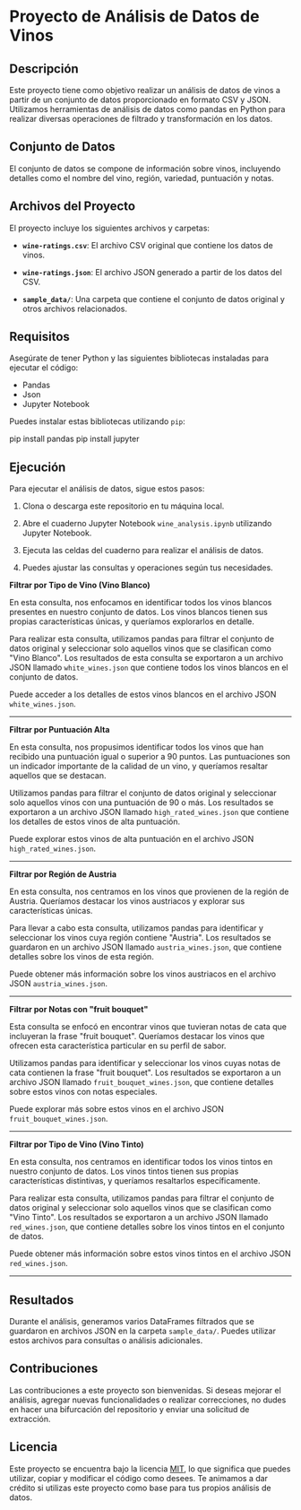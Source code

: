 # Proyecto de Análisis de Datos de Vinos

## Descripción

Este proyecto tiene como objetivo realizar un análisis de datos de vinos a partir de un conjunto de datos proporcionado en formato CSV y JSON. Utilizamos herramientas de análisis de datos como pandas en Python para realizar diversas operaciones de filtrado y transformación en los datos.

## Conjunto de Datos

El conjunto de datos se compone de información sobre vinos, incluyendo detalles como el nombre del vino, región, variedad, puntuación y notas.

## Archivos del Proyecto

El proyecto incluye los siguientes archivos y carpetas:

- **`wine-ratings.csv`**: El archivo CSV original que contiene los datos de vinos.

- **`wine-ratings.json`**: El archivo JSON generado a partir de los datos del CSV.

- **`sample_data/`**: Una carpeta que contiene el conjunto de datos original y otros archivos relacionados.

## Requisitos

Asegúrate de tener Python y las siguientes bibliotecas instaladas para ejecutar el código:

- Pandas
- Json
- Jupyter Notebook

Puedes instalar estas bibliotecas utilizando `pip`:

pip install pandas
pip install jupyter


## Ejecución

Para ejecutar el análisis de datos, sigue estos pasos:

1. Clona o descarga este repositorio en tu máquina local.

2. Abre el cuaderno Jupyter Notebook `wine_analysis.ipynb` utilizando Jupyter Notebook.

3. Ejecuta las celdas del cuaderno para realizar el análisis de datos.

4. Puedes ajustar las consultas y operaciones según tus necesidades.

**Filtrar por Tipo de Vino (Vino Blanco)**

En esta consulta, nos enfocamos en identificar todos los vinos blancos presentes en nuestro conjunto de datos. Los vinos blancos tienen sus propias características únicas, y queríamos explorarlos en detalle.

Para realizar esta consulta, utilizamos pandas para filtrar el conjunto de datos original y seleccionar solo aquellos vinos que se clasifican como "Vino Blanco". Los resultados de esta consulta se exportaron a un archivo JSON llamado `white_wines.json` que contiene todos los vinos blancos en el conjunto de datos.

Puede acceder a los detalles de estos vinos blancos en el archivo JSON `white_wines.json`.

---

**Filtrar por Puntuación Alta**

En esta consulta, nos propusimos identificar todos los vinos que han recibido una puntuación igual o superior a 90 puntos. Las puntuaciones son un indicador importante de la calidad de un vino, y queríamos resaltar aquellos que se destacan.

Utilizamos pandas para filtrar el conjunto de datos original y seleccionar solo aquellos vinos con una puntuación de 90 o más. Los resultados se exportaron a un archivo JSON llamado `high_rated_wines.json` que contiene los detalles de estos vinos de alta puntuación.

Puede explorar estos vinos de alta puntuación en el archivo JSON `high_rated_wines.json`.

---

**Filtrar por Región de Austria**

En esta consulta, nos centramos en los vinos que provienen de la región de Austria. Queríamos destacar los vinos austriacos y explorar sus características únicas.

Para llevar a cabo esta consulta, utilizamos pandas para identificar y seleccionar los vinos cuya región contiene "Austria". Los resultados se guardaron en un archivo JSON llamado `austria_wines.json`, que contiene detalles sobre los vinos de esta región.

Puede obtener más información sobre los vinos austriacos en el archivo JSON `austria_wines.json`.

---

**Filtrar por Notas con "fruit bouquet"**

Esta consulta se enfocó en encontrar vinos que tuvieran notas de cata que incluyeran la frase "fruit bouquet". Queríamos destacar los vinos que ofrecen esta característica particular en su perfil de sabor.

Utilizamos pandas para identificar y seleccionar los vinos cuyas notas de cata contienen la frase "fruit bouquet". Los resultados se exportaron a un archivo JSON llamado `fruit_bouquet_wines.json`, que contiene detalles sobre estos vinos con notas especiales.

Puede explorar más sobre estos vinos en el archivo JSON `fruit_bouquet_wines.json`.

---

**Filtrar por Tipo de Vino (Vino Tinto)**

En esta consulta, nos centramos en identificar todos los vinos tintos en nuestro conjunto de datos. Los vinos tintos tienen sus propias características distintivas, y queríamos resaltarlos específicamente.

Para realizar esta consulta, utilizamos pandas para filtrar el conjunto de datos original y seleccionar solo aquellos vinos que se clasifican como "Vino Tinto". Los resultados se exportaron a un archivo JSON llamado `red_wines.json`, que contiene detalles sobre los vinos tintos en el conjunto de datos.

Puede obtener más información sobre estos vinos tintos en el archivo JSON `red_wines.json`.

---

## Resultados

Durante el análisis, generamos varios DataFrames filtrados que se guardaron en archivos JSON en la carpeta `sample_data/`. Puedes utilizar estos archivos para consultas o análisis adicionales.

## Contribuciones

Las contribuciones a este proyecto son bienvenidas. Si deseas mejorar el análisis, agregar nuevas funcionalidades o realizar correcciones, no dudes en hacer una bifurcación del repositorio y enviar una solicitud de extracción.

## Licencia

Este proyecto se encuentra bajo la licencia [MIT](LICENSE), lo que significa que puedes utilizar, copiar y modificar el código como desees. Te animamos a dar crédito si utilizas este proyecto como base para tus propios análisis de datos.